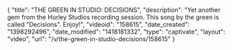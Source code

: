 {
    "title": "THE GREEN IN STUDIO: DECISIONS",
    "description": "Yet another gem from the Hurley Studios recording session. This song by the green is called \"Decisions\". Enjoy!",
    "videoid": "158615",
    "date_created": "1398292496",
    "date_modified": "1418181332",
    "type": "captivate",
    "layout": "video",
    "url": "\/v\/the-green-in-studio-decisions\/158615"
}